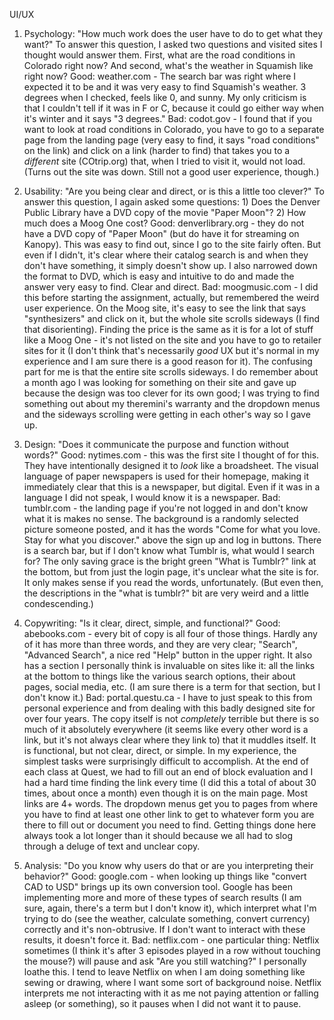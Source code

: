 UI/UX

1. Psychology: "How much work does the user have to do to get what they want?"
To answer this question, I asked two questions and visited sites I thought would answer them. First, what are the road conditions in Colorado right now? And second, what's the weather in Squamish like right now?
Good: weather.com - The search bar was right where I expected it to be and it was very easy to find Squamish's weather. 3 degrees when I checked, feels like 0, and sunny. My only criticism is that I couldn't tell if it was in F or C, because it could go either way when it's winter and it says "3 degrees."
Bad: codot.gov - I found that if you want to look at road conditions in Colorado, you have to go to a separate page from the landing page (very easy to find, it says "road conditions" on the link) and click on a link (harder to find) that takes you to a *different* site (COtrip.org) that, when I tried to visit it, would not load. (Turns out the site was down. Still not a good user experience, though.)

2. Usability: "Are you being clear and direct, or is this a little too clever?"
To answer this question, I again asked some questions: 1) Does the Denver Public Library have a DVD copy of the movie "Paper Moon"? 2) How much does a Moog One cost?
Good: denverlibrary.org - they do not have a DVD copy of "Paper Moon" (but do have it for streaming on Kanopy). This was easy to find out, since I go to the site fairly often. But even if I didn't, it's clear where their catalog search is and when they don't have something, it simply doesn't show up. I also narrowed down the format to DVD, which is easy and intuitive to do and made the answer very easy to find. Clear and direct.
Bad: moogmusic.com - I did this before starting the assignment, actually, but remembered the weird user experience. On the Moog site, it's easy to see the link that says "synthesizers" and click on it, but the whole site scrolls sideways (I find that disorienting). Finding the price is the same as it is for a lot of stuff like a Moog One - it's not listed on the site and you have to go to retailer sites for it (I don't think that's necessarily *good* UX but it's normal in my experience and I am sure there is a good reason for it). The confusing part for me is that the entire site scrolls sideways. I do remember about a month ago I was looking for something on their site and gave up because the design was too clever for its own good; I was trying to find something out about my theremini's warranty and the dropdown menus and the sideways scrolling were getting in each other's way so I gave up.

3. Design: "Does it communicate the purpose and function without words?"
Good: nytimes.com - this was the first site I thought of for this. They have intentionally designed it to *look* like a broadsheet. The visual language of paper newspapers is used for their homepage, making it immediately clear that this is a newspaper, but digital. Even if it was in a language I did not speak, I would know it is a newspaper.
Bad: tumblr.com - the landing page if you're not logged in and don't know what it is makes no sense. The background is a randomly selected picture someone posted, and it has the words "Come for what you love. Stay for what you discover." above the sign up and log in buttons. There is a search bar, but if I don't know what Tumblr is, what would I search for? The only saving grace is the bright green "What is Tumblr?" link at the bottom, but from just the login page, it's unclear what the site is for. It only makes sense if you read the words, unfortunately. (But even then, the descriptions in the "what is tumblr?" bit are very weird and a little condescending.)

4. Copywriting: "Is it clear, direct, simple, and functional?"
Good: abebooks.com - every bit of copy is all four of those things. Hardly any of it has more than three words, and they are very clear; "Search", "Advanced Search", a nice red "Help" button in the upper right. It also has a section I personally think is invaluable on sites like it: all the links at the bottom to things like the various search options, their about pages, social media, etc. (I am sure there is a term for that section, but I don't know it.)
Bad: portal.questu.ca - I have to just speak to this from personal experience and from dealing with this badly designed site for over four years. The copy itself is not *completely* terrible but there is so much of it absolutely everywhere (it seems like every other word is a link, but it's not always clear where they link to) that it muddles itself. It is functional, but not clear, direct, or simple. In my experience, the simplest tasks were surprisingly difficult to accomplish. At the end of each class at Quest, we had to fill out an end of block evaluation and I had a hard time finding the link every time (I did this a total of about 30 times, about once a month) even though it is on the main page. Most links are 4+ words. The dropdown menus get you to pages from where you have to find at least one other link to get to whatever form you are there to fill out or document you need to find. Getting things done here always took a lot longer than it should because we all had to slog through a deluge of text and unclear copy.

5. Analysis: "Do you know why users do that or are you interpreting their behavior?"
Good: google.com - when looking up things like "convert CAD to USD" brings up its own conversion tool. Google has been implementing more and more of these types of search results (I am sure, again, there's a term but I don't know it), which interpret what I'm trying to do (see the weather, calculate something, convert currency) correctly and it's non-obtrusive. If I don't want to interact with these results, it doesn't force it.
Bad: netflix.com - one particular thing: Netflix sometimes (I think it's after 3 episodes played in a row without touching the mouse?) will pause and ask "Are you still watching?" I personally loathe this. I tend to leave Netflix on when I am doing something like sewing or drawing, where I want some sort of background noise. Netflix interprets me not interacting with it as me not paying attention or falling asleep (or something), so it pauses when I did not want it to pause.

